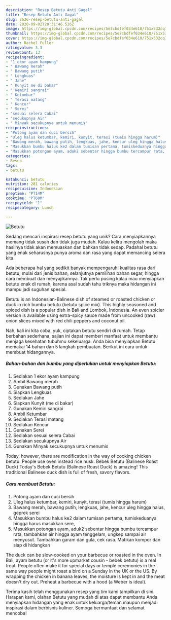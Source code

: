 ```yaml
---
description: "Resep Betutu Anti Gagal"
title: "Resep Betutu Anti Gagal"
slug: 2636-resep-betutu-anti-gagal
date: 2020-09-02T20:31:46.526Z
image: https://img-global.cpcdn.com/recipes/5e7cbdfef034e610/751x532cq70/betutu-foto-resep-utama.jpg
thumbnail: https://img-global.cpcdn.com/recipes/5e7cbdfef034e610/751x532cq70/betutu-foto-resep-utama.jpg
cover: https://img-global.cpcdn.com/recipes/5e7cbdfef034e610/751x532cq70/betutu-foto-resep-utama.jpg
author: Rachel Fuller
ratingvalue: 3.3
reviewcount: 13
recipeingredient:
- "1 ekor ayam kampung"
- " Bawang merah"
- " Bawang putih"
- " Lengkuas"
- " Jahe"
- " Kunyit me di bakar"
- " Kemiri sangrai"
- " Ketumbar"
- " Terasi matang"
- " Kencur"
- " Serei"
- "sesuai selera Cabai"
- "secukupnya Air"
- " Minyak secukupnya untuk menumis"
recipeinstructions:
- "Potong ayam dan cuci bersih"
- "Uleg halus ketumbar, kemiri, kunyit, terasi (tumis hingga harum)"
- "Bawang merah, bawang putih, lengkuas, jahe, kencur uleg hingga halus, geprek serei"
- "Masukkan bumbu halus ke2 dalam tumisan pertama, tumiskeduanya hingga harus masukkan sere,"
- "Masukkan potongan ayam, aduk2 sebentar hingga bumbu tercampur rata, tambahkan air hingga ayam tenggelam, ungkep sampai air menyusut. Tambahkan garam dan gula, cek rasa. Matikan kompor dan siap di hidangkan"
categories:
- Resep
tags:
- betutu

katakunci: betutu 
nutrition: 281 calories
recipecuisine: Indonesian
preptime: "PT14M"
cooktime: "PT60M"
recipeyield: "1"
recipecategory: Lunch

---
```



![Betutu](https://img-global.cpcdn.com/recipes/5e7cbdfef034e610/751x532cq70/betutu-foto-resep-utama.jpg)

Sedang mencari inspirasi resep betutu yang unik? Cara menyiapkannya memang tidak susah dan tidak juga mudah. Kalau keliru mengolah maka hasilnya tidak akan memuaskan dan bahkan tidak sedap. Padahal betutu yang enak seharusnya punya aroma dan rasa yang dapat memancing selera kita.

Ada beberapa hal yang sedikit banyak mempengaruhi kualitas rasa dari betutu, mulai dari jenis bahan, selanjutnya pemilihan bahan segar, hingga cara membuat dan menyajikannya. Tak perlu pusing kalau mau menyiapkan betutu enak di rumah, karena asal sudah tahu triknya maka hidangan ini mampu jadi suguhan spesial.

Betutu is an Indonesian-Balinese dish of steamed or roasted chicken or duck in rich bumbu betutu (betutu spice mix). This highly seasoned and spiced dish is a popular dish in Bali and Lombok, Indonesia. An even spicier version is available using extra-spicy sauce made from uncooked (raw) onion slices mixed with red chili peppers and coconut oil.


Nah, kali ini kita coba, yuk, ciptakan betutu sendiri di rumah. Tetap berbahan sederhana, sajian ini dapat memberi manfaat untuk membantu menjaga kesehatan tubuhmu sekeluarga. Anda bisa menyiapkan Betutu memakai 14 bahan dan 5 langkah pembuatan. Berikut ini cara untuk membuat hidangannya.

<!--inarticleads1-->

##### Bahan-bahan dan bumbu yang diperlukan untuk menyiapkan Betutu:

1. Sediakan 1 ekor ayam kampung
1. Ambil  Bawang merah
1. Gunakan  Bawang putih
1. Siapkan  Lengkuas
1. Sediakan  Jahe
1. Siapkan  Kunyit (me di bakar)
1. Gunakan  Kemiri sangrai
1. Ambil  Ketumbar
1. Sediakan  Terasi matang
1. Sediakan  Kencur
1. Gunakan  Serei
1. Sediakan sesuai selera Cabai
1. Sediakan secukupnya Air
1. Gunakan  Minyak secukupnya untuk menumis


Today, however, there are modification in the way of cooking chicken betutu. People use oven instead rice husk. Bebek Betutu (Balinese Roast Duck) Today&#39;s Bebek Betutu (Balinese Roast Duck) is amazing! This traditional Balinese duck dish is full of fresh, savory flavors. 

<!--inarticleads2-->

##### Cara membuat Betutu:

1. Potong ayam dan cuci bersih
1. Uleg halus ketumbar, kemiri, kunyit, terasi (tumis hingga harum)
1. Bawang merah, bawang putih, lengkuas, jahe, kencur uleg hingga halus, geprek serei
1. Masukkan bumbu halus ke2 dalam tumisan pertama, tumiskeduanya hingga harus masukkan sere,
1. Masukkan potongan ayam, aduk2 sebentar hingga bumbu tercampur rata, tambahkan air hingga ayam tenggelam, ungkep sampai air menyusut. Tambahkan garam dan gula, cek rasa. Matikan kompor dan siap di hidangkan


The duck can be slow-cooked on your barbecue or roasted in the oven. In Bali, ayam betutu (or it&#39;s more upmarket cousin - bebek betutu) is a real treat. People often make it for special days or temple ceremonies in the same way people might roast a bird on a Sunday in the UK or the US. By wrapping the chicken in banana leaves, the moisture is kept in and the meat doesn&#39;t dry out. Preheat a barbecue with a hood (a Weber is ideal). 

Terima kasih telah menggunakan resep yang tim kami tampilkan di sini. Harapan kami, olahan Betutu yang mudah di atas dapat membantu Anda menyiapkan hidangan yang enak untuk keluarga/teman maupun menjadi inspirasi dalam berbisnis kuliner. Semoga bermanfaat dan selamat mencoba!
